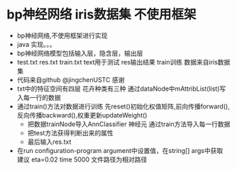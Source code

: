 # bp神经网络 iris数据集 不使用框架
- bp神经网络,不使用框架进行实现
- java 实现。。。
- bp神经网络模型包括输入层，隐含层，输出层 
- test.txt res.txt train.txt text用于测试 res输出结果 train训练 数据来自iris数据集
- 代码来自github @jingchenUSTC 感谢
- txt中的特征空间有四层 花卉种类有三种 通过dataNode中mAttribList(list)写入每一行的数据
- 通过train()方法对数据进行训练 先reset()初始化权值矩阵,前向传播forward(),反向传播backward(),权重更新updateWeight()
   - 把数据trainNode导入AnnClassifier 神经元 通过train方法导入每一行数据
   - 把test方法获得判断出来的属性
   - 最后输入res.txt 
- 在run configuration-program argument中设置值，在string[] args中获取 建议 eta=0.02 time 5000 文件路径为相对路径
